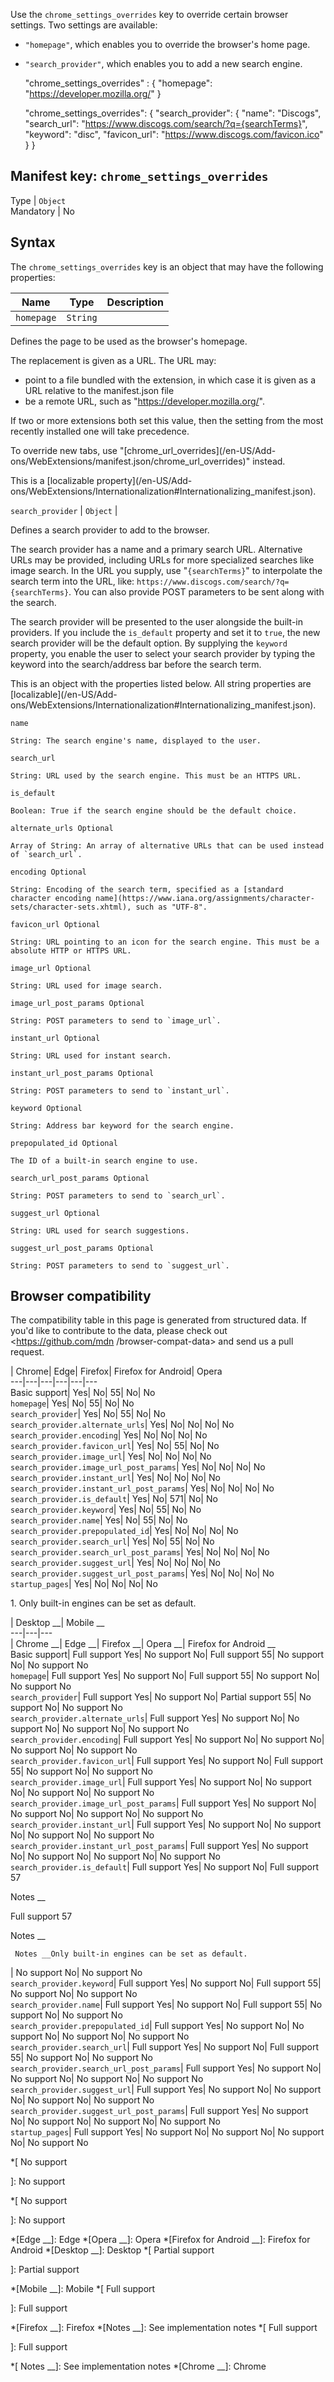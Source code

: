 Use the `chrome_settings_overrides` key to override certain browser settings.
Two settings are available:

  * `"homepage"`, which enables you to override the browser's home page.
  * `"search_provider"`, which enables you to add a new search engine.

    
    
    "chrome_settings_overrides" : {
      "homepage": "https://developer.mozilla.org/"
    }
    
    
    "chrome_settings_overrides": {
      "search_provider": {
        "name": "Discogs",
        "search_url": "https://www.discogs.com/search/?q={searchTerms}",
        "keyword": "disc",
        "favicon_url": "https://www.discogs.com/favicon.ico"
      }
    }

Manifest key: `chrome_settings_overrides`  
---  
Type | `Object`  
Mandatory | No  
  
## Syntax

The `chrome_settings_overrides` key is an object that may have the following
properties:

Name | Type | Description  
---|---|---  
`homepage` | `String` |

Defines the page to be used as the browser's homepage.

The replacement is given as a URL. The URL may:

  * point to a file bundled with the extension, in which case it is given as a URL relative to the manifest.json file
  * be a remote URL, such as "https://developer.mozilla.org/".

If two or more extensions both set this value, then the setting from the most
recently installed one will take precedence.

To override new tabs, use "[chrome_url_overrides](/en-US/Add-
ons/WebExtensions/manifest.json/chrome_url_overrides)" instead.

This is a [localizable property](/en-US/Add-
ons/WebExtensions/Internationalization#Internationalizing_manifest.json).  
  
`search_provider` | `Object` |

Defines a search provider to add to the browser.

The search provider has a name and a primary search URL. Alternative URLs may
be provided, including URLs for more specialized searches like image search.
In the URL you supply, use "`{searchTerms}`" to interpolate the search term
into the URL, like: `https://www.discogs.com/search/?q={searchTerms}`. You can
also provide POST parameters to be sent along with the search.

The search provider will be presented to the user alongside the built-in
providers. If you include the `is_default` property and set it to `true`, the
new search provider will be the default option. By supplying the `keyword`
property, you enable the user to select your search provider by typing the
keyword into the search/address bar before the search term.

This is an object with the properties listed below. All string properties are
[localizable](/en-US/Add-
ons/WebExtensions/Internationalization#Internationalizing_manifest.json).

`name`

    String: The search engine's name, displayed to the user.
`search_url`

    String: URL used by the search engine. This must be an HTTPS URL.
`is_default`

    Boolean: True if the search engine should be the default choice.
`alternate_urls Optional`

    Array of String: An array of alternative URLs that can be used instead of `search_url`.
`encoding Optional`

    String: Encoding of the search term, specified as a [standard character encoding name](https://www.iana.org/assignments/character-sets/character-sets.xhtml), such as "UTF-8".
`favicon_url Optional`

    String: URL pointing to an icon for the search engine. This must be a absolute HTTP or HTTPS URL.
`image_url Optional`

    String: URL used for image search.
`image_url_post_params Optional`

    String: POST parameters to send to `image_url`.
`instant_url Optional`

    String: URL used for instant search.
`instant_url_post_params Optional`

    String: POST parameters to send to `instant_url`.
`keyword Optional`

    String: Address bar keyword for the search engine.
`prepopulated_id Optional`

    The ID of a built-in search engine to use.
`search_url_post_params Optional`

    String: POST parameters to send to `search_url`.
`suggest_url Optional`

    String: URL used for search suggestions.
`suggest_url_post_params Optional`

    String: POST parameters to send to `suggest_url`.  
  
## Browser compatibility

The compatibility table in this page is generated from structured data. If
you'd like to contribute to the data, please check out <https://github.com/mdn
/browser-compat-data> and send us a pull request.

| Chrome| Edge| Firefox| Firefox for Android| Opera  
---|---|---|---|---|---  
Basic support|  Yes|  No| 55|  No|  No  
`homepage`|  Yes|  No| 55|  No|  No  
`search_provider`|  Yes|  No| 55|  No|  No  
`search_provider.alternate_urls`|  Yes|  No|  No|  No|  No  
`search_provider.encoding`|  Yes|  No|  No|  No|  No  
`search_provider.favicon_url`|  Yes|  No| 55|  No|  No  
`search_provider.image_url`|  Yes|  No|  No|  No|  No  
`search_provider.image_url_post_params`|  Yes|  No|  No|  No|  No  
`search_provider.instant_url`|  Yes|  No|  No|  No|  No  
`search_provider.instant_url_post_params`|  Yes|  No|  No|  No|  No  
`search_provider.is_default`|  Yes|  No| 571|  No|  No  
`search_provider.keyword`|  Yes|  No| 55|  No|  No  
`search_provider.name`|  Yes|  No| 55|  No|  No  
`search_provider.prepopulated_id`|  Yes|  No|  No|  No|  No  
`search_provider.search_url`|  Yes|  No| 55|  No|  No  
`search_provider.search_url_post_params`|  Yes|  No|  No|  No|  No  
`search_provider.suggest_url`|  Yes|  No|  No|  No|  No  
`search_provider.suggest_url_post_params`|  Yes|  No|  No|  No|  No  
`startup_pages`|  Yes|  No|  No|  No|  No  
  
1\. Only built-in engines can be set as default.

| Desktop __| Mobile __  
---|---|---  
| Chrome __| Edge __| Firefox __| Opera __| Firefox for Android __  
Basic support|  Full support Yes|  No support No|  Full support 55|  No
support No|  No support No  
`homepage`|  Full support Yes|  No support No|  Full support 55|  No support
No|  No support No  
`search_provider`|  Full support Yes|  No support No|  Partial support 55|  No
support No|  No support No  
`search_provider.alternate_urls`|  Full support Yes|  No support No|  No
support No|  No support No|  No support No  
`search_provider.encoding`|  Full support Yes|  No support No|  No support No|
No support No|  No support No  
`search_provider.favicon_url`|  Full support Yes|  No support No|  Full
support 55|  No support No|  No support No  
`search_provider.image_url`|  Full support Yes|  No support No|  No support
No|  No support No|  No support No  
`search_provider.image_url_post_params`|  Full support Yes|  No support No|
No support No|  No support No|  No support No  
`search_provider.instant_url`|  Full support Yes|  No support No|  No support
No|  No support No|  No support No  
`search_provider.instant_url_post_params`|  Full support Yes|  No support No|
No support No|  No support No|  No support No  
`search_provider.is_default`|  Full support Yes|  No support No|  Full support
57

Notes __

Full support 57

Notes __

     Notes __Only built-in engines can be set as default.
|  No support No|  No support No  
`search_provider.keyword`|  Full support Yes|  No support No|  Full support
55|  No support No|  No support No  
`search_provider.name`|  Full support Yes|  No support No|  Full support 55|
No support No|  No support No  
`search_provider.prepopulated_id`|  Full support Yes|  No support No|  No
support No|  No support No|  No support No  
`search_provider.search_url`|  Full support Yes|  No support No|  Full support
55|  No support No|  No support No  
`search_provider.search_url_post_params`|  Full support Yes|  No support No|
No support No|  No support No|  No support No  
`search_provider.suggest_url`|  Full support Yes|  No support No|  No support
No|  No support No|  No support No  
`search_provider.suggest_url_post_params`|  Full support Yes|  No support No|
No support No|  No support No|  No support No  
`startup_pages`|  Full support Yes|  No support No|  No support No|  No
support No|  No support No

  *[
 No support

]: No support

  *[
No support

]: No support

  *[Edge __]: Edge
  *[Opera __]: Opera
  *[Firefox for Android __]: Firefox for Android
  *[Desktop __]: Desktop
  *[
Partial support

]: Partial support

  *[Mobile __]: Mobile
  *[
 Full support

]: Full support

  *[Firefox __]: Firefox
  *[Notes __]: See implementation notes
  *[
Full support

]: Full support

  *[ Notes __]: See implementation notes
  *[Chrome __]: Chrome

